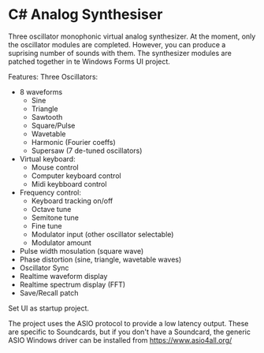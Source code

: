 # C# Analog Synthesiser

Three oscillator monophonic virtual analog synthesizer. At the moment, only the oscillator modules are completed. However, you can produce a suprising number of sounds with them. The synthesizer modules are patched together in te Windows Forms UI project.

Features:
Three Oscillators:
- 8 waveforms
  - Sine
  - Triangle
  - Sawtooth
  - Square/Pulse
  - Wavetable
  - Harmonic (Fourier coeffs)
  - Supersaw (7 de-tuned oscillators)
- Virtual keyboard:
  - Mouse control
  - Computer keyboard control
  - Midi keybboard control
- Frequency control:
  - Keyboard tracking on/off
  - Octave tune
  - Semitone tune
  - Fine tune
  - Modulator input  (other oscillator selectable)
  - Modulator amount
 - Pulse width mosulation (square wave)
 - Phase distortion (sine, triangle, wavetable waves)
 - Oscillator Sync
 - Realtime waveform display
 - Realtime spectrum display (FFT)
 - Save/Recall patch



Set UI as startup project.

The project uses the ASIO protocol to provide a low latency output. These are specific to Soundcards, but if you don't have a Soundcard, the generic ASIO Windows driver can be installed from https://www.asio4all.org/
